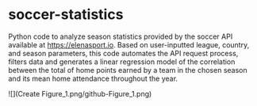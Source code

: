 # soccer-statistics
Python code to analyze season statistics provided by the soccer API available at https://elenasport.io. Based on user-inputted league, country, and season parameters, this code automates the API request process, filters data and generates a linear regression model of the correlation between the total of home points earned by a team in the chosen season and its mean home attendance throughout the year.

![](Create Figure_1.png/github-Figure_1.png)
